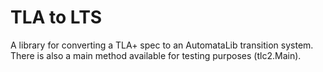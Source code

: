 # TLA to LTS
A library for converting a TLA+ spec to an AutomataLib transition system.
There is also a main method available for testing purposes (tlc2.Main).
